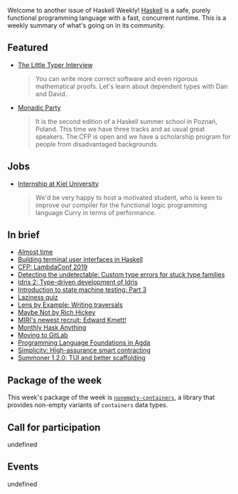 <!-- 2018-12-06 unpublished -->

Welcome to another issue of Haskell Weekly!
[Haskell](https://www.haskell.org) is a safe, purely functional programming language with a fast, concurrent runtime.
This is a weekly summary of what's going on in its community.

## Featured

-   [The Little Typer Interview](https://corecursive.com/023-little-typer-and-pie-language/)

    > You can write more correct software and even rigorous mathematical proofs. Let's learn about dependent types with Dan and David.

-   [Monadic Party](https://monadic.party)

    > It is the second edition of a Haskell summer school in Poznań, Poland. This time we have three tracks and as usual great speakers. The CFP is open and we have a scholarship program for people from disadvantaged backgrounds.

## Jobs

-   [Internship at Kiel University](https://np.reddit.com/r/haskell/comments/a1toop/haskellrelated_summer_internship_in_germany/)

    > We'd be very happy to host a motivated student, who is keen to improve our compiler for the functional logic programming language Curry in terms of performance.

## In brief

-   [Almost time](https://typeclasses.com/news/2018-12-almost-time)
-   [Building terminal user interfaces in Haskell](https://www.fpcomplete.com/blog/building-tuis-in-haskell)
-   [CFP: LambdaConf 2019](https://www.papercall.io/lambdaconf-2019)
-   [Detecting the undetectable: Custom type errors for stuck type families](https://kcsongor.github.io/report-stuck-families/)
-   [Idris 2: Type-driven development of Idris](https://www.youtube.com/watch?v=mOtKD7ml0NU)
-   [Introduction to state machine testing: Part 3](https://qfpl.io/posts/intro-to-state-machine-testing-3/)
-   [Laziness quiz](https://www.parsonsmatt.org/2018/12/04/laziness_quiz.html)
-   [Lens by Example: Writing traversals](https://lens-by-example.chrispenner.ca/articles/traversals/writing-traversals)
-   [Maybe Not by Rich Hickey](https://np.reddit.com/r/haskell/comments/a1ofh2/maybe_not_rich_hickey/)
-   [MIRI's newest recruit: Edward Kmett!](https://intelligence.org/2018/11/28/miris-newest-recruit-edward-kmett/)
-   [Monthly Hask Anything](https://np.reddit.com/r/haskell/comments/a1u9qj/monthly_hask_anything_december_2018/)
-   [Moving to GitLab](https://mail.haskell.org/pipermail/ghc-devs/2018-December/016613.html)
-   [Programming Language Foundations in Agda](https://wadler.blogspot.com/2018/12/programming-language-foundations-in-agda.html)
-   [Simplicity: High-assurance smart contracting](https://blockstream.com/2018/11/28/simplicity-github/)
-   [Summoner 1.2.0: TUI and better scaffolding](https://np.reddit.com/r/haskell/comments/a1skcb/ann_summoner120_tui_better_scaffolding/)

## Package of the week

This week's package of the week is [`nonempty-containers`](https://hackage.haskell.org/package/nonempty-containers-0.1.0.0),
a library that provides non-empty variants of `containers` data types.

## Call for participation

undefined

## Events

undefined
